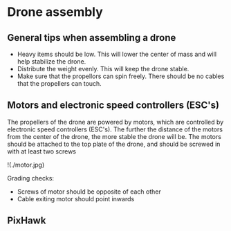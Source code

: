 # Drone assembly

## General tips when assembling a drone
- Heavy items should be low. This will lower the center of mass and will help stabilize the drone.
- Distribute the weight evenly. This will keep the drone stable.
- Make sure that the propellors can spin freely. There should be no cables that the propellers can touch.

## Motors and electronic speed controllers (ESC's)
The propellers of the drone are powered by motors, which are controlled by electronic speed controllers (ESC's).
The further the distance of the motors from the center of the drone, the more stable the drone will be.
The motors should be attached to the top plate of the drone, and should be screwed in with at least two screws

!(./motor.jpg)

Grading checks:
- Screws of motor should be opposite of each other
- Cable exiting motor should point inwards


## PixHawk